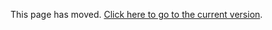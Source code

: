 This page has moved. [Click here to go to the current version](https://github.com/ME3Tweaks/ME3TweaksModManager/blob/staticfiles/documentation/merge_mods.md).